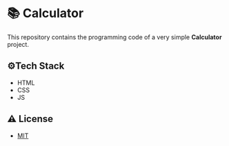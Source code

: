 # 📚 Calculator

This repository contains the programming code of a very simple **Calculator** project.

## ⚙️Tech Stack

- HTML
- CSS
- JS


## ⚠️ License

- [MIT](https://choosealicense.com/licenses/mit/)

